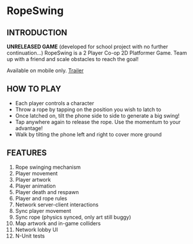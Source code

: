 # RopeSwing

## INTRODUCTION
**UNRELEASED GAME** (developed for school project with no further continuation...)
RopeSwing is a 2 Player Co-op 2D Platformer Game.
Team up with a friend and scale obstacles to reach the goal!

Available on mobile only.
[Trailer](https://www.youtube.com/watch?v=L1ERb9MkepQ)


## HOW TO PLAY
- Each player controls a character
- Throw a rope by tapping on the position you wish to latch to
- Once latched on, tilt the phone side to side to generate a big swing!
- Tap anywhere again to release the rope. Use the momentum to your advantage!
- Walk by tilting the phone left and right to cover more ground



## FEATURES
1) Rope swinging mechanism
2) Player movement
3) Player artwork
4) Player animation
5) Player death and respawn
6) Player and rope rules
7) Network server-client interactions
8) Sync player movement
9) Sync rope (physics synced, only art still buggy)
10) Map artwork and in-game colliders
11) Network lobby UI
12) N-Unit tests 


